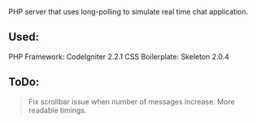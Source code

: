 PHP server that uses long-polling to simulate real time chat application.

Used:
-----
PHP Framework: CodeIgniter 2.2.1
CSS Boilerplate: Skeleton 2.0.4

ToDo:
------
> Fix scrollbar issue when number of messages increase.
> More readable timings.